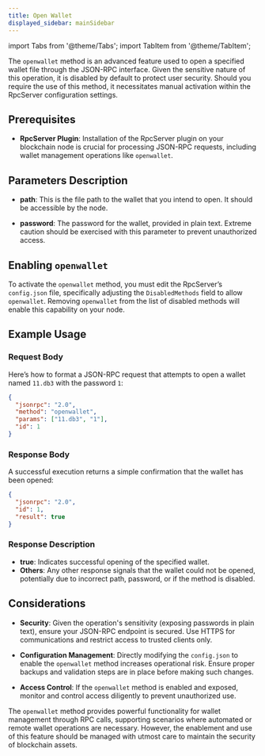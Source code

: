 ```yaml
---
title: Open Wallet
displayed_sidebar: mainSidebar
---
```


import Tabs from '@theme/Tabs';
import TabItem from '@theme/TabItem';







The `openwallet` method is an advanced feature used to open a specified wallet file through the JSON-RPC interface. Given the sensitive nature of this operation, it is disabled by default to protect user security. Should you require the use of this method, it necessitates manual activation within the RpcServer configuration settings.

## Prerequisites

- **RpcServer Plugin**: Installation of the RpcServer plugin on your blockchain node is crucial for processing JSON-RPC requests, including wallet management operations like `openwallet`.

## Parameters Description

- **path**: This is the file path to the wallet that you intend to open. It should be accessible by the node.
  
- **password**: The password for the wallet, provided in plain text. Extreme caution should be exercised with this parameter to prevent unauthorized access.

## Enabling `openwallet`

To activate the `openwallet` method, you must edit the RpcServer’s `config.json` file, specifically adjusting the `DisabledMethods` field to allow `openwallet`. Removing `openwallet` from the list of disabled methods will enable this capability on your node.

## Example Usage

### Request Body

Here’s how to format a JSON-RPC request that attempts to open a wallet named `11.db3` with the password `1`:

```json
{
  "jsonrpc": "2.0",
  "method": "openwallet",
  "params": ["11.db3", "1"],
  "id": 1
}
```

### Response Body

A successful execution returns a simple confirmation that the wallet has been opened:

```json
{
  "jsonrpc": "2.0",
  "id": 1,
  "result": true
}
```

### Response Description

- **true**: Indicates successful opening of the specified wallet.
- **Others**: Any other response signals that the wallet could not be opened, potentially due to incorrect path, password, or if the method is disabled.

## Considerations

- **Security**: Given the operation's sensitivity (exposing passwords in plain text), ensure your JSON-RPC endpoint is secured. Use HTTPS for communications and restrict access to trusted clients only.
  
- **Configuration Management**: Directly modifying the `config.json` to enable the `openwallet` method increases operational risk. Ensure proper backups and validation steps are in place before making such changes.

- **Access Control**: If the `openwallet` method is enabled and exposed, monitor and control access diligently to prevent unauthorized use.

The `openwallet` method provides powerful functionality for wallet management through RPC calls, supporting scenarios where automated or remote wallet operations are necessary. However, the enablement and use of this feature should be managed with utmost care to maintain the security of blockchain assets.









<br/>